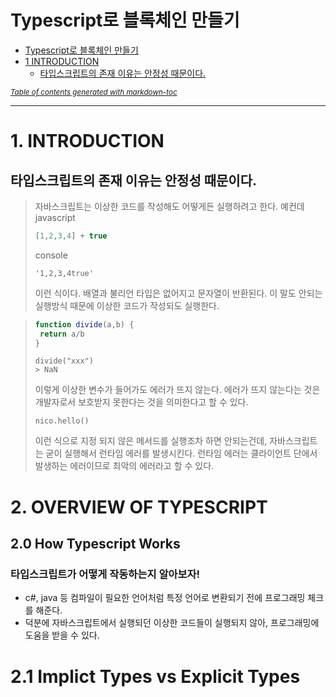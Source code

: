 # Typescript로 블록체인 만들기
- [Typescript로 블록체인 만들기](#typescript----------)
- [1 INTRODUCTION](#1-introduction)
  * [타입스크립트의 존재 이유는 안정성 때문이다.](#-----------------------)

<small><i><a href='http://ecotrust-canada.github.io/markdown-toc/'>Table of contents generated with markdown-toc</a></i></small>

---
# 1. INTRODUCTION

## 타입스크립트의 존재 이유는 안정성 때문이다.
> 자바스크립트는 이상한 코드를 작성해도 어떻게든 실행하려고 한다.
> 예컨데   
> javascript
> ~~~js
> [1,2,3,4] + true
> ~~~
> console
> ~~~console
> '1,2,3,4true'
> ~~~
> 이런 식이다. 배열과 불리언 타입은 없어지고 문자열이 반환된다.
> 이 말도 안되는 실행방식 때문에 이상한 코드가 작성되도 실행한다.

> ~~~js
> function divide(a,b) {
>  return a/b  
>}
> ~~~
> ~~~console
> divide("xxx")
> > NaN
> ~~~
> 이렇게 이상한 변수가 들어가도 에러가 뜨지 않는다.
> 에러가 뜨지 않는다는 것은 개발자로서 보호받지 못한다는 것을 의미한다고 할 수 있다.
> ~~~
> nico.hello()
> ~~~
> 이런 식으로 지정 되지 않은 메서드를 실행조차 하면 안되는건데, 자바스크립트는 굳이 실행해서 런타임 에러를 발생시킨다. 런타임 에러는 클라이언트 단에서 발생하는 에러이므로 최악의 에러라고 할 수 있다.


# 2. OVERVIEW OF TYPESCRIPT
## 2.0 How Typescript Works
### 타입스크립트가 어떻게 작동하는지 알아보자!
- c#, java 등 컴파일이 필요한 언어처럼 특정 언어로 변환되기 전에 프로그래밍 체크를 해준다.
- 덕분에 자바스크립트에서 실행되던 이상한 코드들이 실행되지 않아, 프로그래밍에 도움을 받을 수 있다.

# 2.1 Implict Types vs Explicit Types